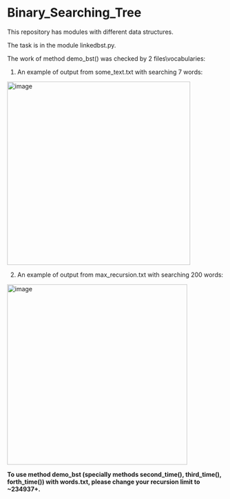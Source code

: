 # Binary_Searching_Tree
This repository has modules with different data structures.

The task is in the module linkedbst.py.

The work of method demo_bst() was checked by 2 files\vocabularies:

1) An example of output from some_text.txt with searching 7 words:

<img width="425" alt="image" src="https://user-images.githubusercontent.com/92577191/169348341-545bf77a-eff0-439c-9ddf-20e6a9224c8b.png">

2) An example of output from max_recursion.txt with searching 200 words:

<img width="418" alt="image" src="https://user-images.githubusercontent.com/92577191/169348516-b1130adc-5eea-4018-be9e-92cce5734a9c.png">

**To use method demo_bst (specially methods second_time(), third_time(), forth_time()) with words.txt, please change your recursion limit to ~234937+.**
